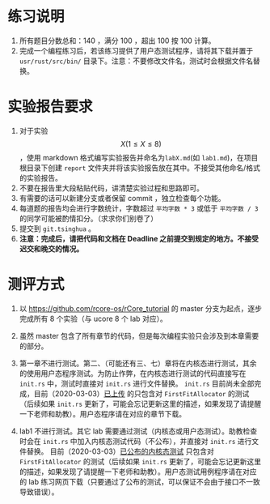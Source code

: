 # 练习说明

1. 所有题目分数总和：140 ，满分 100 ，超出 100 按 100 计算。
2. 完成一个编程练习后，若该练习提供了用户态测试程序，请将其下载并置于 `usr/rust/src/bin/` 目录下。注意：不要修改文件名，测试时会根据文件名替换。

# 实验报告要求

1. 对于实验$$X(1\leq X\leq 8)$$，使用 markdown 格式编写实验报告并命名为`labX.md`(如 `lab1.md`)，在项目根目录下创建 `report` 文件夹并将该实验报告放在其中。不接受其他命名/格式的实验报告。
2. 不要在报告里大段粘贴代码，讲清楚实验过程和思路即可。
3. 有需要的话可以新建分支或者保留 commit ，独立检查每个功能。
4. 每道题的报告均会进行字数统计，字数超过 `平均字数 * 3` 或低于 `平均字数 / 3` 的同学可能被酌情扣分。（求求你们别卷了）
5. 提交到 `git.tsinghua` 。
6. **注意：完成后，请把代码和文档在 Deadline 之前提交到规定的地方。不接受迟交和晚交的情况。**

# 测评方式

1. 以 https://github.com/rcore-os/rCore_tutorial 的 master 分支为起点，逐步完成所有 8 个实验（与 ucore 8 个 lab 对应）。
2. 虽然 master 包含了所有章节的代码，但是每次编程实验只会涉及到本章需要的部分。
3. 第一章不进行测试。第二、（可能还有三、七）章将在内核态进行测试，其余的使用用户态程序测试。为防止作弊，在内核态进行测试的代码直接写在 `init.rs` 中，测试时直接对 `init.rs` 进行文件替换。 `init.rs` 目前尚未全部完成，目前（2020-03-03）[已上传](https://github.com/rcore-os/rCore_tutorial/blob/master/test/init.rs) 的只包含对 `FirstFitAllocator` 的测试（后续如果 `init.rs` 更新了，可能会忘记更新这里的描述，如果发现了请提醒一下老师和助教）。用户态程序请在对应的章节下载。

4. lab1 不进行测试。其它 lab 需要通过测试（内核态或用户态测试）。助教检查时会在 `init.rs` 中加入内核态测试代码（不公布），并直接对 `init.rs` 进行文件替换。 目前（2020-03-03）[已公布的内核态测试](https://github.com/rcore-os/rCore_tutorial/blob/master/test/init.rs) 只包含对 `FirstFitAllocator` 的测试（后续如果 `init.rs` 更新了，可能会忘记更新这里的描述，如果发现了请提醒一下老师和助教）。用户态测试用例程序请在对应的 lab 练习网页下载（只要通过了公布的测试，可以保证不会由于接口不一致导致错误）。
